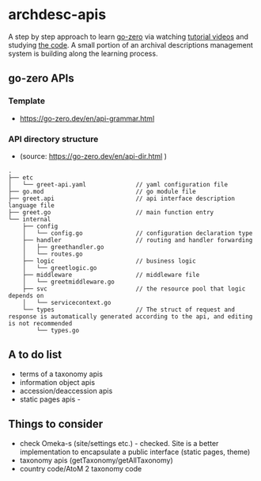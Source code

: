 # archdesc-apis

A step by step approach to learn [go-zero](https://github.com/zeromicro/go-zero) via watching [tutorial videos](https://space.bilibili.com/389552232/video) and studying [the code](https://github.com/Mikaelemmmm/go-zero-looklook). A small portion of an archival descriptions management system is building along the learning process. 

## go-zero APIs

### Template

- https://go-zero.dev/en/api-grammar.html

### API directory structure

- (source: https://go-zero.dev/en/api-dir.html )

```
.
├── etc
│   └── greet-api.yaml              // yaml configuration file
├── go.mod                          // go module file
├── greet.api                       // api interface description language file
├── greet.go                        // main function entry
└── internal                      
    ├── config  
    │   └── config.go               // configuration declaration type
    ├── handler                     // routing and handler forwarding
    │   ├── greethandler.go
    │   └── routes.go
    ├── logic                       // business logic
    │   └── greetlogic.go
    ├── middleware                  // middleware file
    │   └── greetmiddleware.go
    ├── svc                         // the resource pool that logic depends on
    │   └── servicecontext.go
    └── types                       // The struct of request and response is automatically generated according to the api, and editing is not recommended
        └── types.go
```

## A to do list

- terms of a taxonomy apis
- information object apis
- accession/deaccession apis
- static pages apis -

## Things to consider

- check Omeka-s (site/settings etc.)  - checked. Site is a better implementation to encapsulate a public interface (static pages, theme)
- taxonomy apis (getTaxonomy/getAllTaxonomy)
- country code/AtoM 2 taxonomy code
